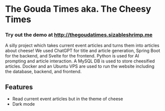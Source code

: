 # The Gouda Times aka. The Cheesy Times

### Try out the demo at http://thegoudatimes.sizableshrimp.me

A silly project which takes current event articles and turns them into articles about cheese!
We used ChatGPT for title and article generation, Spring Boot for the backend, and Svelte for the frontend.
Python is used for AI prompting and article interaction.
A MySQL DB is used to store cheesified articles.
Docker and an Ubuntu VPS are used to run the website including the database, backend, and frontend.

## Features
* Read current event articles but in the theme of cheese
* Dark mode